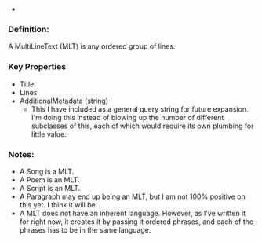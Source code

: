 -
### Definition:
A MultiLineText (MLT) is any ordered group of lines. 

### Key Properties
* Title
* Lines
* AdditionalMetadata (string)
  * This I have included as a general query string for future expansion. I'm doing this instead of blowing up the number of different subclasses of this, each of which would require its own plumbing for little value.

### Notes:
* A Song is a MLT.
* A Poem is an MLT.
* A Script is an MLT.
* A Paragraph may end up being an MLT, but I am not 100% positive on this yet. I think it will be.
* A MLT does not have an inherent language. However, as I've written it for right now, it creates it by passing it ordered phrases, and each of the phrases has to be in the same language.